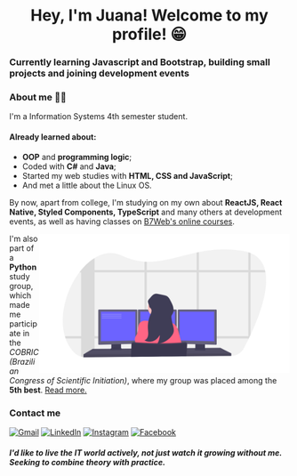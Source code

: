 <h1 align="center">Hey, I'm Juana! Welcome to my profile! 😁</h1>

### Currently learning Javascript and Bootstrap, building small projects and joining development events

### About me 🧏🏻

I'm a Information Systems 4th semester student. <br/>

#### Already learned about:
- **OOP** and **programming logic**; 
- Coded with **C#** and **Java**; 
- Started my web studies with **HTML, CSS and JavaScript**;
- And met a little about the Linux OS.

By now, apart from college, I'm studying on my own about **ReactJS, React Native, Styled Components, TypeScript** and many others at development events, as well as having classes on [B7Web's online courses](https://b7web.com.br/fullstack/).

<img src="https://github.com/NyraTyto/NyraTyto/blob/master/programmer.png" alt="Programmer image" width=450 align="right" />

I'm also part of a **Python** study group, which made me participate in the *COBRIC (Brazilian Congress of Scientific Initiation)*, where my group was placed among the **5th best**. [Read more.](https://drive.google.com/file/d/1FU82qeCLwiE3hOW8GRt5qC0BmE5Nsg2Y/view?usp=sharing)

### Contact me

<a href="mailto:juanapaiva2019@gmail.com"><img src="https://github.com/paulrobertlloyd/socialmediaicons/blob/main/email-32x32.png" alt="Gmail" /></a>
<a href="https://www.linkedin.com/in/juana-paiva/"><img src="https://github.com/paulrobertlloyd/socialmediaicons/blob/main/linkedin-32x32.png" alt="LinkedIn" /></a>
<a href="https://www.instagram.com/jubafuu/"><img src="https://github.com/paulrobertlloyd/socialmediaicons/blob/main/instagram-32x32.png" alt="Instagram" /></a>
<a href="https://www.facebook.com/profile.php?id=100008840581765"><img src="https://github.com/paulrobertlloyd/socialmediaicons/blob/main/facebook-32x32.png" alt="Facebook" /></a>

#### *I'd like to live the IT world actively, not just watch it growing without me. Seeking to combine theory with practice.*
